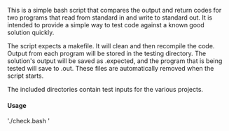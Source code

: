 This is a simple bash script that compares the output and return codes for two programs that read from standard in and write to standard out. It is intended to provide a simple way to test code against a known good solution quickly.

The script expects a makefile. It will clean and then recompile the code. Output from each program will be stored in the testing directory. The solution's output will be saved as <test name>.expected, and the program that is being tested will save to <test name>.out. These files are automatically removed when the script starts.

The included directories contain test inputs for the various projects. 

#### Usage

'./check.bash <program to test> <solution> <directory containing the test files>'